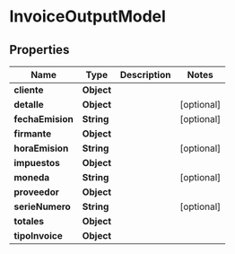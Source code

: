 # InvoiceOutputModel

## Properties
Name | Type | Description | Notes
------------ | ------------- | ------------- | -------------
**cliente** | **Object** |  | 
**detalle** | **Object** |  |  [optional]
**fechaEmision** | **String** |  |  [optional]
**firmante** | **Object** |  | 
**horaEmision** | **String** |  |  [optional]
**impuestos** | **Object** |  | 
**moneda** | **String** |  |  [optional]
**proveedor** | **Object** |  | 
**serieNumero** | **String** |  |  [optional]
**totales** | **Object** |  | 
**tipoInvoice** | **Object** |  | 
